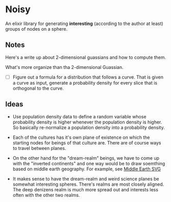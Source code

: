 # Noisy

An elixir library for generating **interesting** (according to the author at least) groups of 
nodes on a sphere.

## Notes 

Here's a write up about 2-dimensional guassians and how to compute them.

What's more organize than tha 2-dimensional Guassian.

- [ ] Figure out a formula for a distribution that follows a curve. 
      That is given a curve as input, generate a probability density for every 
      slice that is orthogonal to the curve.

## Ideas

* Use population density data to define a random variable whose probability density
  is higher whenever the population density is higher. So basically re-normalize 
  a population density into a probability density.

* Each of the cultures has it's own plane of existence on which the starting nodes
  for beings of that culture are. There are of course ways to travel between planes.
  
* On the other hand for the "dream-realm" beings, we have to come up with
  the "inverted continents" and one way would be to draw soemthing based on
  middle earth geography. For example, see 
  [Middle Earth SVG](https://github.com/JacobThwaites/Middle-Earth-SVG/blob/master/index.html)
  
* It makes sense to have the dream-realm and weird science planes be 
somewhat interesting spheres. There's realms are most closely aligned. 
The deep denizens realm is much more spread out and interests 
less often with the other two realms.

